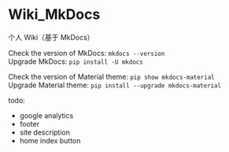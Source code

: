 # Wiki_MkDocs

个人 Wiki（基于 MkDocs）

Check the version of MkDocs: `mkdocs --version`  
Upgrade MkDocs: `pip install -U mkdocs`  

Check the version of Material theme: `pip show mkdocs-material`  
Upgrade Material theme: `pip install --upgrade mkdocs-material`


todo:

- google analytics
- footer
- site description
- home index button
